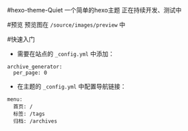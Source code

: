 #hexo-theme-Quiet
一个简单的hexo主题
正在持续开发、测试中

#预览
预览图在 ```/source/images/preview``` 中

#快速入门
- 需要在站点的 `_config.yml` 中添加：
```
archive_generator:
  per_page: 0
```
- 在主题的 `_config.yml` 中配置导航链接：
```
menu:
  首页: /
  标签: /tags
  归档: /archives
```